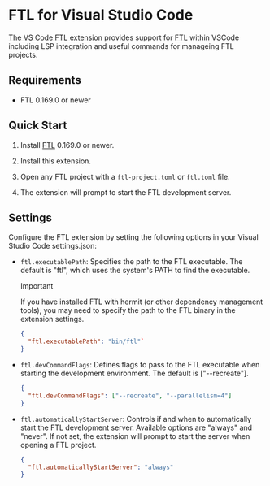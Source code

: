 # FTL for Visual Studio Code

[The VS Code FTL extension](https://marketplace.visualstudio.com/items?itemName=FTL.ftl)
provides support for
[FTL](https://github.com/TBD54566975/ftl) within VSCode including LSP integration and useful commands for manageing FTL projects.

## Requirements

- FTL 0.169.0 or newer

## Quick Start

1.  Install [FTL](https://github.com/TBD54566975/ftl) 0.169.0 or newer.

2.  Install this extension.

3.  Open any FTL project with a `ftl-project.toml` or `ftl.toml` file.

4.  The extension will prompt to start the FTL development server.

## Settings

Configure the FTL extension by setting the following options in your Visual Studio Code settings.json:

- `ftl.executablePath`: Specifies the path to the FTL executable. The default is "ftl", which uses the system's PATH to find the executable.

  > [!IMPORTANT]
  > If you have installed FTL with hermit (or other dependency management tools), you may need to specify the path to the FTL binary in the extension settings.

  ```json
  {
    "ftl.executablePath": "bin/ftl"`
  }
  ```

- `ftl.devCommandFlags`: Defines flags to pass to the FTL executable when starting the development environment. The default is ["--recreate"].

  ```json
  {
    "ftl.devCommandFlags": ["--recreate", "--parallelism=4"]
  }
  ```

- `ftl.automaticallyStartServer`: Controls if and when to automatically start the FTL development server. Available options are "always" and "never". If not set, the extension will prompt to start the server when opening a FTL project.
  ```json
  {
    "ftl.automaticallyStartServer": "always"
  }
  ```
